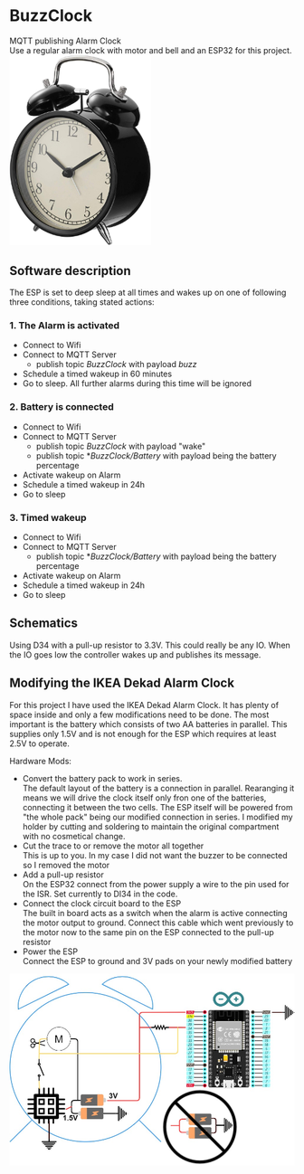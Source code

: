 # BuzzClock
MQTT publishing Alarm Clock\
Use a regular alarm clock with motor and bell and an ESP32 for this project.\
<img src="doc/Dekad.jpg"
     alt="Markdown Monster icon"
     width="250" />

## Software description
The ESP is set to deep sleep at all times and wakes up on one of following three conditions, taking stated actions:
### 1. The Alarm is activated
* Connect to Wifi
* Connect to MQTT Server
  * publish topic *BuzzClock* with payload *buzz*
* Schedule a timed wakeup in 60 minutes
* Go to sleep. All further alarms during this time will be ignored
### 2. Battery is connected
* Connect to Wifi
* Connect to MQTT Server
  * publish topic *BuzzClock* with payload "wake"
  * publish topic **BuzzClock/Battery* with payload being the battery percentage
* Activate wakeup on Alarm
* Schedule a timed wakeup in 24h
* Go to sleep
### 3. Timed wakeup
* Connect to Wifi
* Connect to MQTT Server
  * publish topic **BuzzClock/Battery* with payload being the battery percentage
* Activate wakeup on Alarm
* Schedule a timed wakeup in 24h
* Go to sleep

## Schematics
Using D34 with a pull-up resistor to 3.3V. This could really be any IO.
When the IO goes low the controller wakes up and publishes its message.

## Modifying the IKEA Dekad Alarm Clock
For this project I have used the IKEA Dekad Alarm Clock. It has plenty of space inside and only a few modifications need to be done. The most important is the battery which consists of two AA batteries in parallel. This supplies only 1.5V and is not enough for the ESP which requires at least 2.5V to operate.

Hardware Mods:
* Convert the battery pack to work in series.\
  The default layout of the battery is a connection in parallel. Rearanging it means we will drive the clock itself only fron one of the batteries, connecting it between the two cells. The ESP itself will be powered from "the whole pack" being our modified connection in series. I modified my holder by cutting and soldering to maintain the original compartment with no cosmetical change.
* Cut the trace to or remove the motor all together\
  This is up to you. In my case I did not want the buzzer to be connected so I removed the motor
* Add a pull-up resistor\
  On the ESP32 connect from the power supply a wire to the pin used for the ISR. Set currently to DI34 in the code.
* Connect the clock circuit board to the ESP\
  The built in board acts as a switch when the alarm is active connecting the motor output to ground. Connect this cable which went previously to the motor now to the same pin on the ESP connected to the pull-up resistor
* Power the ESP\
  Connect the ESP to ground and 3V pads on your newly modified battery

<img src="doc/BuzzClock.jpg"
     alt="Markdown Monster icon"
     style="float: left; margin-right: 10px;" />

